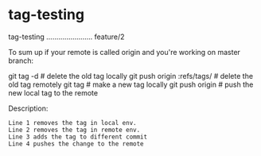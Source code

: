 # tag-testing
tag-testing .......................
feature/2


To sum up if your remote is called origin and you're working on master branch:

git tag -d <tagname>                  # delete the old tag locally
git push origin :refs/tags/<tagname>  # delete the old tag remotely
git tag <tagname> <commitId>          # make a new tag locally
git push origin <tagname>             # push the new local tag to the remote 

Description:

    Line 1 removes the tag in local env.
    Line 2 removes the tag in remote env.
    Line 3 adds the tag to different commit
    Line 4 pushes the change to the remote
